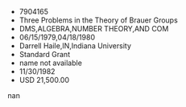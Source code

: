 
* 7904165
* Three Problems in the Theory of Brauer Groups
* DMS,ALGEBRA,NUMBER THEORY,AND COM
* 06/15/1979,04/18/1980
* Darrell Haile,IN,Indiana University
* Standard Grant
*   name not available
* 11/30/1982
* USD 21,500.00

nan
